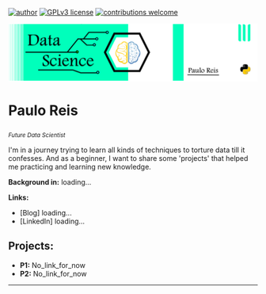 
[![author](https://img.shields.io/badge/author-PauloReis-black.svg)](https://www.kaggle.com/paulosabinoreis) 
[![GPLv3 license](https://img.shields.io/badge/python-3.7+-blue.svg)](https://www.python.org/downloads/release/python-365/)
[![contributions welcome](https://img.shields.io/badge/contributions-welcome-brightgreen.svg?style=flat)](https://github.com/pauloreis-ds)

<p align="center">
  <img src="banner.png" >
</p>

# Paulo Reis
<sub>*Future Data Scientist*</sub>

I'm in a journey trying to learn all kinds of techniques to torture data till it confesses.
And as a beginner, I want to share some 'projects' that helped me practicing and learning new knowledge.

**Background in:** loading...

**Links:**
* [Blog] loading...
* [LinkedIn] loading...


## Projects:
* **P1:** No_link_for_now
* **P2:** No_link_for_now

---
